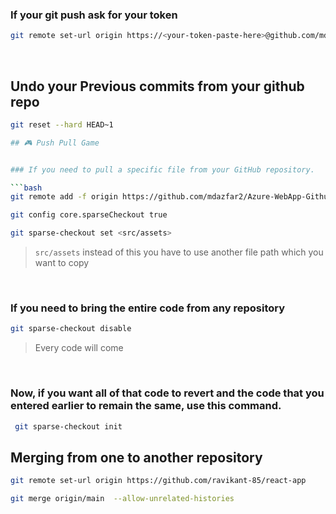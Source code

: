 ### If your git push ask for your token 

```bash
git remote set-url origin https://<your-token-paste-here>@github.com/mdazfar2/repository
```
<br/>

## Undo your Previous commits from your github repo
```bash
git reset --hard HEAD~1

## 🎮 Push Pull Game 


### If you need to pull a specific file from your GitHub repository.

```bash
git remote add -f origin https://github.com/mdazfar2/Azure-WebApp-Github-Actions
```
```bash
git config core.sparseCheckout true
```
```bash
git sparse-checkout set <src/assets>
```

>`src/assets` instead of this you have to use another file path which you want to copy

<br/>

### If you need to bring the entire code from any repository

```bash
git sparse-checkout disable
```
>Every code will come

<br/>

### Now, if you want all of that code to revert and the code that you entered earlier to remain the same, use this command.

```bash
 git sparse-checkout init
 ```

## Merging from one to another repository
```bash
git remote set-url origin https://github.com/ravikant-85/react-app
```
```bash
git merge origin/main  --allow-unrelated-histories
```

